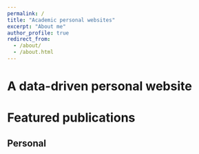 ```yaml
---
permalink: /
title: "Academic personal websites"
excerpt: "About me"
author_profile: true
redirect_from: 
  - /about/
  - /about.html
---
```



A data-driven personal website
======

Featured publications
======

Personal
------
